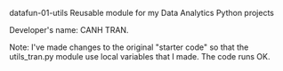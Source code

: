 datafun-01-utils
Reusable module for my Data Analytics Python projects

Developer's name: CANH TRAN.

Note: I've made changes to the original "starter code" so that the utils_tran.py module use local variables that I made. The code runs OK.